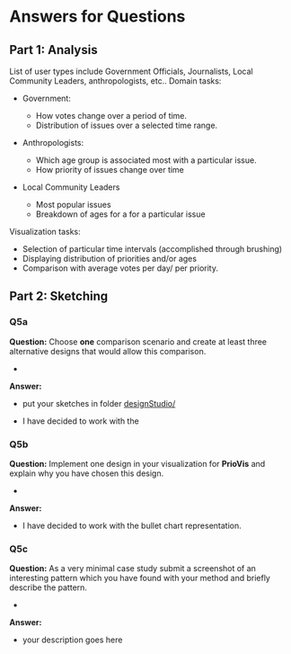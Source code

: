 # Answers for Questions

## Part 1: Analysis
List of user types include Government Officials, Journalists, Local Community Leaders, anthropologists, etc..
Domain tasks:
- Government:
    - How votes change over a period of time.
    - Distribution of issues over a selected time range.
    
- Anthropologists:
    - Which age group is associated most with a particular issue.
    - How priority of issues change over time

- Local Community Leaders
    - Most popular issues
    - Breakdown of ages for a for a particular issue

Visualization tasks:
- Selection of particular time intervals (accomplished through brushing)
- Displaying distribution of priorities and/or ages
- Comparison with average votes per day/ per priority.


## Part 2: Sketching


### Q5a
**Question:** Choose __one__ comparison scenario and create at least three alternative designs that would allow this comparison.

-
**Answer:**

- put your sketches in folder [designStudio/](designStudio/)

- I have decided to work with the

### Q5b
**Question:** Implement one design in your visualization for **PrioVis** and explain why you have chosen this design.

-
**Answer:**

- I have decided to work with the bullet chart representation.

### Q5c
**Question:** As a very minimal case study submit a screenshot of an interesting pattern which you have found with your method and briefly describe the pattern.

-
**Answer:**

- your description goes here

